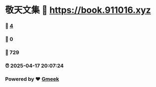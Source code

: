 # 敬天文集 :link: https://book.911016.xyz
### :page_facing_up: [4](https://blog.cmu123.com/tag.html) 
### :speech_balloon: 0 
### :hibiscus: 729 
### :alarm_clock: 2025-04-17 20:07:24 
### Powered by :heart: [Gmeek](https://github.com/Meekdai/Gmeek)

